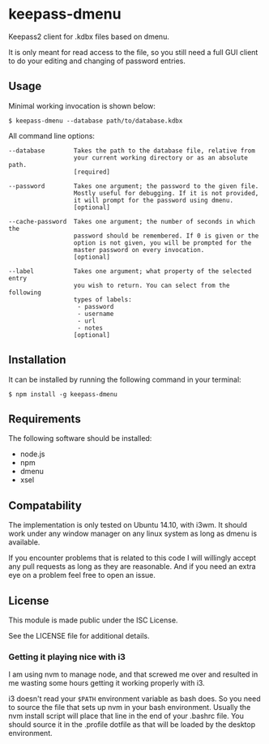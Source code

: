 # keepass-dmenu

Keepass2 client for .kdbx files based on dmenu.

It is only meant for read access to the file, so you still need a full
GUI client to do your editing and changing of password entries.

## Usage

Minimal working invocation is shown below:

```
$ keepass-dmenu --database path/to/database.kdbx
```

All command line options:

```
--database        Takes the path to the database file, relative from
                  your current working directory or as an absolute path.
                  [required]

--password        Takes one argument; the password to the given file.
                  Mostly useful for debugging. If it is not provided,
                  it will prompt for the password using dmenu.
                  [optional]

--cache-password  Takes one argument; the number of seconds in which the
                  password should be remembered. If 0 is given or the
                  option is not given, you will be prompted for the
                  master password on every invocation.
                  [optional]

--label           Takes one argument; what property of the selected entry
                  you wish to return. You can select from the following
                  types of labels:
                   - password
                   - username
                   - url
                   - notes
                  [optional]
```

## Installation

It can be installed by running the following command in your terminal:
```
$ npm install -g keepass-dmenu
```

## Requirements

The following software should be installed:
 - node.js
 - npm
 - dmenu
 - xsel

## Compatability

The implementation is only tested on Ubuntu 14.10, with i3wm. It
should work under any window manager on any linux system as long as
dmenu is available.

If you encounter problems that is related to this code I will
willingly accept any pull requests as long as they are reasonable. And
if you need an extra eye on a problem feel free to open an issue.

## License

This module is made public under the ISC License.

See the LICENSE file for additional details.

### Getting it playing nice with i3

I am using nvm to manage node, and that screwed me over and resulted
in me wasting some hours getting it working properly with i3.

i3 doesn't read your `$PATH` environment variable as bash does. So you
need to source the file that sets up nvm in your bash
environment. Usually the nvm install script will place that line in
the end of your .bashrc file. You should source it in the .profile
dotfile as that will be loaded by the desktop environment.
